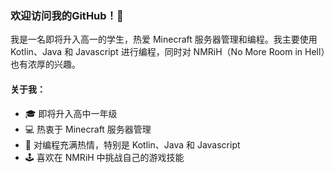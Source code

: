 ### 欢迎访问我的GitHub！👋

我是一名即将升入高一的学生，热爱 Minecraft 服务器管理和编程。我主要使用 Kotlin、Java 和 Javascript 进行编程，同时对 NMRiH（No More Room in Hell）也有浓厚的兴趣。

#### 关于我：
- 🎓 即将升入高中一年级
- 💻 热衷于 Minecraft 服务器管理
- 🌱 对编程充满热情，特别是 Kotlin、Java 和 Javascript
- 🕹️ 喜欢在 NMRiH 中挑战自己的游戏技能
